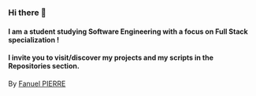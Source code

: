 ### Hi there 👋
#### I am a student studying Software Engineering with a focus on Full Stack specialization !
#### I invite you to visit/discover my projects and my scripts in the Repositories section.

By [Fanuel PIERRE](https://www.github.com/Fpierr?tab=repositories)

<!--
**Fpierr/Fpierr** is a ✨ _special_ ✨ repository because its `README.md` (this file) appears on your GitHub profile.

Here are some ideas to get you started:

- 🔭 I’m currently working on ...
- 🌱 I’m currently learning ...
- 👯 I’m looking to collaborate on ...
- 🤔 I’m looking for help with ...
- 💬 Ask me about ...
- 📫 How to reach me: ...
- 😄 Pronouns: ...
- ⚡ Fun fact: ...
-->
